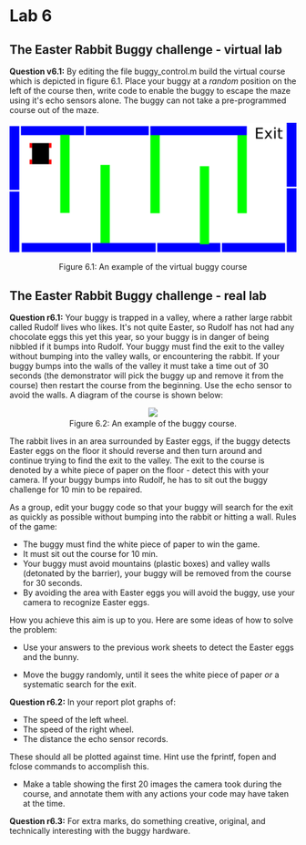 Lab 6
===========

The Easter Rabbit Buggy challenge - virtual lab
---------------------------------
**Question v6.1:**  By editing the file buggy_control.m build the virtual course which is depicted in figure 6.1. Place your buggy at a *random* position on the left of the course then, write code to enable the buggy to escape the maze using it's echo sensors alone.  The buggy can not take a pre-programmed course out of the maze.

<p align="center">
<img src="./images/pen2.png" width="700">
</p>
<center>
Figure 6.1: An example of the virtual buggy course
</center>




The Easter Rabbit Buggy challenge - real lab
---------------------------------

**Question r6.1:**  Your buggy is trapped in a valley, where a rather large rabbit called Rudolf lives who likes.  It's not quite Easter, so Rudolf has not had any chocolate eggs this yet this year, so your buggy is in danger of being nibbled if it bumps into Rudolf.  Your buggy must find the exit to the valley without bumping into the valley walls, or encountering the rabbit.  If your buggy bumps into the walls of the valley it must take a time out of 30 seconds (the demonstrator will pick the buggy up and remove it from the course) then restart the course from the beginning.  Use the echo sensor to avoid the walls.  A diagram of the course is shown below:

<center>
<img src="./images/pen.png"  width="700">
</center>
<center>
Figure 6.2: An example of the buggy course.
</center>

The rabbit lives in an area surrounded by Easter eggs, if the buggy detects Easter eggs on the floor it should reverse and then turn around and continue trying to find the exit to the valley.  The exit to the course is denoted by a white piece of paper on the floor - detect this with your camera.  If your buggy bumps into Rudolf, he has to sit out the buggy challenge for 10 min to be repaired.

As a group, edit your buggy code so that your buggy will search for the exit as quickly as possible without bumping into the rabbit or hitting a wall.  Rules of the game:

* The buggy must find the white piece of paper to win the game.
* It must sit out the course for 10 min.
* Your buggy must avoid mountains (plastic boxes) and valley walls (detonated by the barrier), your buggy will be removed from the course for 30 seconds.
* By avoiding the area with Easter eggs you will avoid the buggy, use your camera to recognize Easter eggs.

How you achieve this aim is up to you. Here are some ideas of how to solve the problem:

- Use your answers to the previous work sheets to detect the Easter eggs and the bunny.

- Move the buggy randomly, until it sees the white piece of paper *or* a systematic search for the exit.

**Question r6.2:**  In your report plot graphs of:
* The speed of the left wheel.
* The speed of the right wheel.
* The distance the echo sensor records.

These should all be plotted against time.  Hint use the fprintf, fopen and fclose commands to accomplish this.

* Make a table showing the first 20 images the camera took during the course, and annotate them with any actions your code may have taken at the time.

**Question r6.3:**  For extra marks, do something creative, original, and technically interesting with the buggy hardware.


